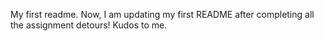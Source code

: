 My first readme.
Now, I am updating my first README after completing all the assignment detours! Kudos to me.
